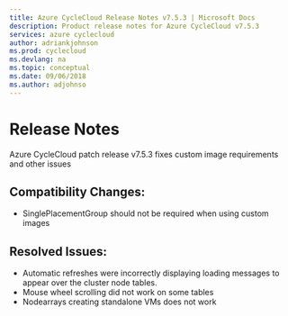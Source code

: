 ```yaml
---
title: Azure CycleCloud Release Notes v7.5.3 | Microsoft Docs
description: Product release notes for Azure CycleCloud v7.5.3
services: azure cyclecloud
author: adriankjohnson
ms.prod: cyclecloud
ms.devlang: na
ms.topic: conceptual
ms.date: 09/06/2018
ms.author: adjohnso
---
```


# Release Notes

Azure CycleCloud patch release v7.5.3 fixes custom image requirements and other issues

## Compatibility Changes:

* SinglePlacementGroup should not be required when using custom images 

## Resolved Issues:

* Automatic refreshes were incorrectly displaying loading messages to appear over the cluster node tables.
* Mouse wheel scrolling did not work on some tables
* Nodearrays creating standalone VMs does not work
